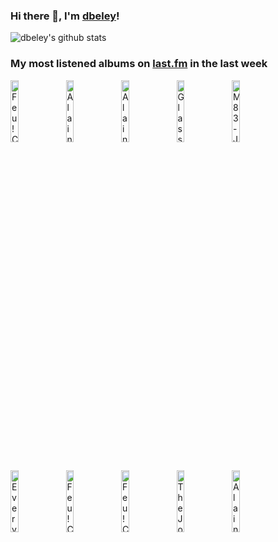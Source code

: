 ### Hi there 👋, I'm [dbeley](https://dbeley.ovh/en)!

![dbeley's github stats](https://github-readme-stats.vercel.app/api?username=dbeley)

### My most listened albums on [last.fm](https://www.last.fm/user/d_beley) in the last week

[<img src='https://lastfm.freetls.fastly.net/i/u/300x300/13d37a2583629bfb34db288d26d0ee4d.jpg' width='16%' height='16%' alt='Feu! Chatterton - Palais dargile'>](https://www.last.fm/music/feu%2521%2bchatterton/palais%2bd%2527argile)&nbsp;
[<img src='https://lastfm.freetls.fastly.net/i/u/300x300/cefac95dd25efe6e03834aea24b4d0d4.jpg' width='16%' height='16%' alt='Alain Bashung - LImprudence'>](https://www.last.fm/music/alain%2bbashung/l%2527imprudence)&nbsp;
[<img src='https://lastfm.freetls.fastly.net/i/u/300x300/92d090fd37cb4710939f6909397c844e.png' width='16%' height='16%' alt='Alain Bashung - Fantaisie Militaire'>](https://www.last.fm/music/alain%2bbashung/fantaisie%2bmilitaire)&nbsp;
[<img src='https://lastfm.freetls.fastly.net/i/u/300x300/effe001744b5e4c8e06fe91a729db613.jpg' width='16%' height='16%' alt='Glass Beach - Plastic Death'>](https://www.last.fm/music/glass%2bbeach/plastic%2bdeath)&nbsp;
[<img src='https://lastfm.freetls.fastly.net/i/u/300x300/bf8e780262306e1d1401130f8679b1b4.png' width='16%' height='16%' alt='M83 - Junk'>](https://www.last.fm/music/m83/junk)&nbsp;
<br>
[<img src='https://lastfm.freetls.fastly.net/i/u/300x300/636bb0ff2f18ea8614ca670f4852d175.jpg' width='16%' height='16%' alt='Everything Everything - Raw Data Feel'>](https://www.last.fm/music/everything%2beverything/raw%2bdata%2bfeel)&nbsp;
[<img src='https://lastfm.freetls.fastly.net/i/u/300x300/b847247147ce9185a3845a0b62d37550.jpg' width='16%' height='16%' alt='Feu! Chatterton - Ici le Jour (a tout enseveli)'>](https://www.last.fm/music/feu%2521%2bchatterton/ici%2ble%2bjour%2b%2528a%2btout%2benseveli%2529)&nbsp;
[<img src='https://lastfm.freetls.fastly.net/i/u/300x300/62accf818888d008f01b7fbed5d93e93.jpg' width='16%' height='16%' alt='Feu! Chatterton - LOiseleur'>](https://www.last.fm/music/feu%2521%2bchatterton/l%2527oiseleur)&nbsp;
[<img src='https://lastfm.freetls.fastly.net/i/u/300x300/dc04365b484c4f769bd8d9c6d3bdc7f2.png' width='16%' height='16%' alt='The Joy Formidable - The Big Roar'>](https://www.last.fm/music/the%2bjoy%2bformidable/the%2bbig%2broar)&nbsp;
[<img src='https://lastfm.freetls.fastly.net/i/u/300x300/59a6df63634f43db9930fc947ed5ae04.jpg' width='16%' height='16%' alt='Alain Bashung - Bleu Pétrole'>](https://www.last.fm/music/alain%2bbashung/bleu%2bp%25c3%25a9trole)&nbsp;
<br>
